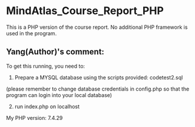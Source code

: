 # MindAtlas_Course_Report_PHP

This is a PHP version of the course report. No additional PHP framework is used in the program.

## Yang(Author)'s comment:

To get this running, you need to:

1. Prepare a MYSQL database using the scripts provided: codetest2.sql 

(please remember to change database credentials in config.php so that the program can login into your local database)


2. run index.php on localhost

My PHP version: 7.4.29

